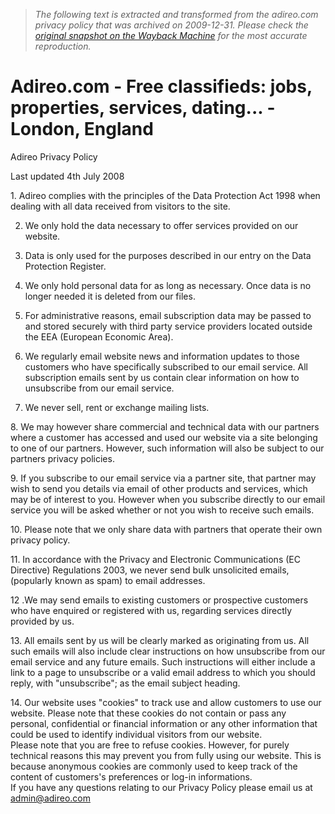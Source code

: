 > *The following text is extracted and transformed from the adireo.com privacy policy that was archived on 2009-12-31. Please check the [original snapshot on the Wayback Machine](https://web.archive.org/web/20091231072251id_/http%3A//www.adireo.com/index.php%3Fview%3Dprivacy) for the most accurate reproduction.*

# Adireo.com - Free classifieds: jobs, properties, services, dating... - London, England

Adireo Privacy Policy 

Last updated 4th July 2008

1\. Adireo complies with the principles of the Data Protection Act 1998 when dealing with all data received from visitors to the site.

2. We only hold the data necessary to offer services provided on our website.

3. Data is only used for the purposes described in our entry on the Data Protection Register.

4. We only hold personal data for as long as necessary. Once data is no longer needed it is deleted from our files.

5. For administrative reasons, email subscription data may be passed to and stored securely with third party service providers located outside the EEA (European Economic Area).

6. We regularly email website news and information updates to those customers who have specifically subscribed to our email service. All subscription emails sent by us contain clear information on how to unsubscribe from our email service.

7. We never sell, rent or exchange mailing lists.

8\. We may however share commercial and technical data with our partners where a customer has accessed and used our website via a site belonging to one of our partners. However, such information will also be subject to our partners privacy policies.

9\.  If you subscribe to our email service via a partner site, that partner may wish to send you details via email of other products and services, which may be of interest to you. However when you subscribe directly to our email service you will be asked whether or not you wish to receive such emails.

10\. Please note that we only share data with partners that operate their own privacy policy.

11\. In accordance with the Privacy and Electronic Communications (EC Directive) Regulations 2003, we never send bulk unsolicited emails, (popularly known as spam) to email addresses.

12 .We may send emails to existing customers or prospective customers who have enquired or registered with us, regarding services directly provided by us.

13\. All emails sent by us will be clearly marked as originating from us. All such emails will also include clear instructions on how unsubscribe from our email service and any future emails. Such instructions will either include a link to a page to unsubscribe or a valid email address to which you should reply, with "unsubscribe"; as the email subject heading.

14\. Our website uses "cookies" to track use and allow customers to use our website. Please note that these cookies do not contain or pass any personal, confidential or financial information or any other information that could be used to identify individual visitors from our website.  
Please note that you are free to refuse cookies. However, for purely technical reasons this may prevent you from fully using our website. This is because anonymous cookies are commonly used to keep track of the content of customers's preferences or log-in informations.   
If you have any questions relating to our Privacy Policy please email us at admin@adireo.com 
